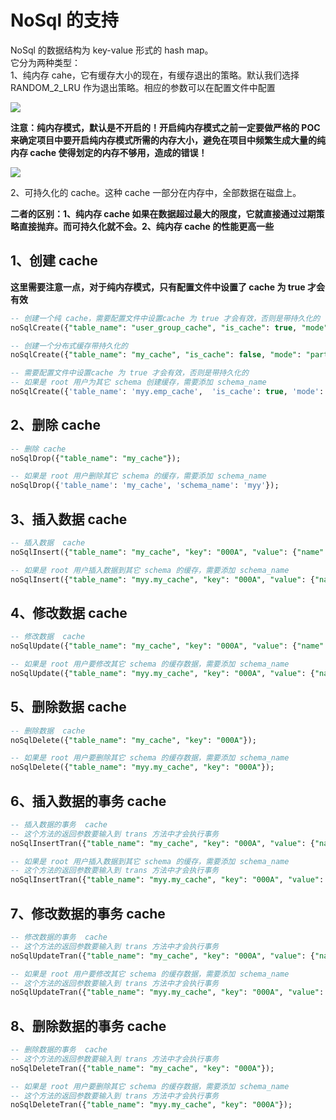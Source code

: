 # NoSql 的支持

NoSql 的数据结构为 key-value 形式的 hash map。<br/>
它分为两种类型：<br/>
1、纯内存 cahe，它有缓存大小的现在，有缓存退出的策略。默认我们选择 RANDOM_2_LRU 作为退出策略。相应的参数可以在配置文件中配置<br/>

<img src='/smart_sql_img/cache_lru.jpg'></img>

**注意：纯内存模式，默认是不开启的！开启纯内存模式之前一定要做严格的 POC 来确定项目中要开启纯内存模式所需的内存大小，避免在项目中频繁生成大量的纯内存 cache 使得划定的内存不够用，造成的错误！**

<img src='/smart_sql_img/cache.jpg'></img>


2、可持久化的 cache。这种 cache 一部分在内存中，全部数据在磁盘上。

**二者的区别：1、纯内存 cache 如果在数据超过最大的限度，它就直接通过过期策略直接抛弃。而可持久化就不会。2、纯内存 cache 的性能更高一些**

## 1、创建 cache
**这里需要注意一点，对于纯内存模式，只有配置文件中设置了 cache 为 true 才会有效**

```sql
-- 创建一个纯 cache，需要配置文件中设置cache 为 true 才会有效，否则是带持久化的
noSqlCreate({"table_name": "user_group_cache", "is_cache": true, "mode": "replicated", "maxSize": 10000});

-- 创建一个分布式缓存带持久化的
noSqlCreate({"table_name": "my_cache", "is_cache": false, "mode": "partitioned"});

-- 需要配置文件中设置cache 为 true 才会有效，否则是带持久化的
-- 如果是 root 用户为其它 schema 创建缓存，需要添加 schema_name
noSqlCreate({'table_name': 'myy.emp_cache',  'is_cache': true, 'mode': 'replicated', 'maxSize': 10000})
```

## 2、删除 cache

```sql
-- 删除 cache
noSqlDrop({"table_name": "my_cache"});

-- 如果是 root 用户删除其它 schema 的缓存，需要添加 schema_name
noSqlDrop({'table_name': 'my_cache', 'schema_name': 'myy'});
```

## 3、插入数据  cache

```sql
-- 插入数据  cache
noSqlInsert({"table_name": "my_cache", "key": "000A", "value": {"name": "吴大富", "age": 100}});

-- 如果是 root 用户插入数据到其它 schema 的缓存，需要添加 schema_name
noSqlInsert({"table_name": "myy.my_cache", "key": "000A", "value": {"name": "吴大富", "age": 100}});
```

## 4、修改数据  cache

```sql
-- 修改数据  cache
noSqlUpdate({"table_name": "my_cache", "key": "000A", "value": {"name": "吴大富", "age": 200}});

-- 如果是 root 用户要修改其它 schema 的缓存数据，需要添加 schema_name
noSqlUpdate({"table_name": "myy.my_cache", "key": "000A", "value": {"name": "吴大富", "age": 200}});
```

## 5、删除数据  cache

```sql
-- 删除数据  cache
noSqlDelete({"table_name": "my_cache", "key": "000A"});

-- 如果是 root 用户要删除其它 schema 的缓存数据，需要添加 schema_name
noSqlDelete({"table_name": "myy.my_cache", "key": "000A"});
```

## 6、插入数据的事务 cache

```sql
-- 插入数据的事务  cache
-- 这个方法的返回参数要输入到 trans 方法中才会执行事务
noSqlInsertTran({"table_name": "my_cache", "key": "000A", "value": {"name": "吴大富", "age": 100}});

-- 如果是 root 用户插入数据到其它 schema 的缓存，需要添加 schema_name
-- 这个方法的返回参数要输入到 trans 方法中才会执行事务
noSqlInsertTran({"table_name": "myy.my_cache", "key": "000A", "value": {"name": "吴大富", "age": 100}});
```

## 7、修改数据的事务 cache

```sql
-- 修改数据的事务  cache
-- 这个方法的返回参数要输入到 trans 方法中才会执行事务
noSqlUpdateTran({"table_name": "my_cache", "key": "000A", "value": {"name": "吴大富", "age": 200}});

-- 如果是 root 用户要修改其它 schema 的缓存数据，需要添加 schema_name
-- 这个方法的返回参数要输入到 trans 方法中才会执行事务
noSqlUpdateTran({"table_name": "myy.my_cache", "key": "000A", "value": {"name": "吴大富", "age": 200}});
```

## 8、删除数据的事务 cache

```sql
-- 删除数据的事务  cache
-- 这个方法的返回参数要输入到 trans 方法中才会执行事务
noSqlDeleteTran({"table_name": "my_cache", "key": "000A"});

-- 如果是 root 用户要删除其它 schema 的缓存数据，需要添加 schema_name
-- 这个方法的返回参数要输入到 trans 方法中才会执行事务
noSqlDeleteTran({"table_name": "myy.my_cache", "key": "000A"});
```
